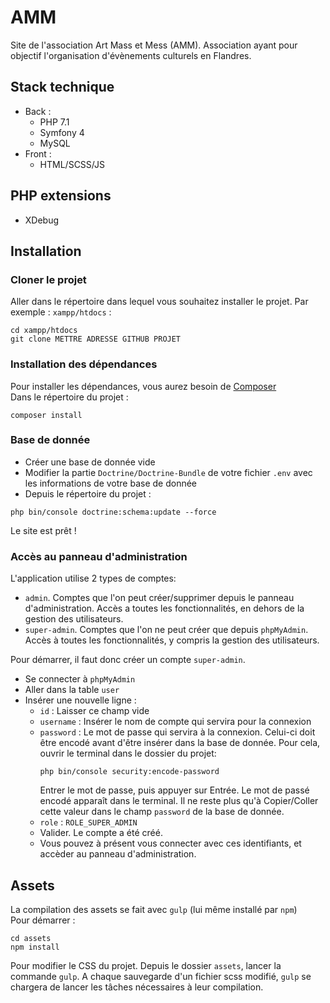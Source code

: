 # AMM
Site de l'association Art Mass et Mess (AMM). Association ayant pour objectif l'organisation d'évènements
culturels en Flandres.

## Stack technique
* Back :
    * PHP 7.1
    * Symfony 4
    * MySQL
* Front :
    * HTML/SCSS/JS
## PHP extensions
* XDebug

## Installation
### Cloner le projet
Aller dans le répertoire dans lequel vous souhaitez installer le projet.
Par exemple : `xampp/htdocs` :
    
 ```
 cd xampp/htdocs
 git clone METTRE ADRESSE GITHUB PROJET
 ```

### Installation des dépendances
Pour installer les dépendances, vous aurez besoin de <a href="https://getcomposer.org/">Composer</a> <br>
Dans le répertoire du projet :

````
composer install
````

### Base de donnée
   * Créer une base de donnée vide
   * Modifier la partie `Doctrine/Doctrine-Bundle` de votre fichier `.env` avec les informations de votre base de donnée
   * Depuis le répertoire du projet :
   ````
   php bin/console doctrine:schema:update --force
   ````

Le site est prêt !

### Accès au panneau d'administration
L'application utilise 2 types de comptes:
* `admin`. Comptes que l'on peut créer/supprimer depuis le panneau d'administration. Accès a toutes les fonctionnalités, en dehors de la gestion des utilisateurs.
* `super-admin`. Comptes que l'on ne peut créer que depuis `phpMyAdmin`. Accès à toutes les fonctionnalités, y compris la gestion des utilisateurs.

Pour démarrer, il faut donc créer un compte `super-admin`.
* Se connecter à `phpMyAdmin`
* Aller dans la table `user`
* Insérer une nouvelle ligne :
    * `id` : Laisser ce champ vide
    * `username` : Insérer le nom de compte qui servira pour la connexion
    * `password` : Le mot de passe qui servira à la connexion. Celui-ci doit être encodé avant d'être insérer dans la base de donnée. Pour cela, ouvrir le terminal dans le dossier du projet:
        ````
        php bin/console security:encode-password
        ````
        Entrer le mot de passe, puis appuyer sur Entrée. Le mot de passé encodé apparaît dans le terminal. Il ne reste plus qu'à Copier/Coller cette valeur dans le champ `password` de la base de donnée.
    * `role` : `ROLE_SUPER_ADMIN`
    * Valider. Le compte a été créé.
    * Vous pouvez à présent vous connecter avec ces identifiants, et accèder au panneau d'administration.
    
## Assets
La compilation des assets se fait avec `gulp` (lui même installé par `npm`)<br>
Pour démarrer :
````
cd assets
npm install
````

Pour modifier le CSS du projet. Depuis le dossier `assets`, lancer la commande `gulp`. A chaque sauvegarde d'un fichier scss modifié, `gulp` se chargera de lancer les tâches nécessaires à leur compilation.